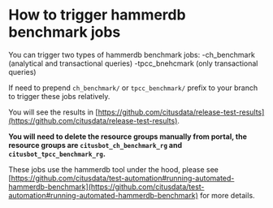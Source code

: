 
# How to trigger hammerdb benchmark jobs

You can trigger two types of hammerdb benchmark jobs:
-ch_benchmark (analytical and transactional queries)
-tpcc_bnehcmark (only transactional queries)

If need to prepend `ch_benchmark/` or `tpcc_benchmark/` prefix to your branch to trigger these jobs
relatively.

You will see the results in [https://github.com/citusdata/release-test-results](https://github.com/citusdata/release-test-results).

**You will need to delete the resource groups manually from portal, the resource groups are `citusbot_ch_benchmark_rg` and `citusbot_tpcc_benchmark_rg`.**

These jobs use the hammerdb tool under the hood, please see [https://github.com/citusdata/test-automation#running-automated-hammerdb-benchmark](https://github.com/citusdata/test-automation#running-automated-hammerdb-benchmark) for more details.
